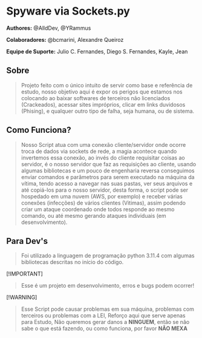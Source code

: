 # Spyware via Sockets.py

**Authores:** @AlldDev, @YRammus

**Colaboradores:** @bcmarini, Alexandre Queiroz

**Equipe de Suporte:** Julio C. Fernandes, Diego S. Fernandes, Kayle, Jean

## Sobre

> Projeto feito com o único intuito de servir como base e referência de estudo, nosso objetivo aqui é expor os perigos que estamos nos colocando ao baixar softwares de terceiros não licenciados (Crackeados), acessar sites impróprios, clicar em links duvidosos (Phising), e qualquer outro tipo de falha, seja humana, ou de sistema.

## Como Funciona?

> Nosso Script atua com uma conexão cliente/servidor onde ocorre troca de dados via sockets de rede, a magia acontece quando invertemos essa conexão, ao invés do cliente requisitar coisas ao servidor, é o nosso servidor que faz as requisições ao cliente, usando algumas bibliotecas e um pouco de engenharia reversa conseguimos enviar comandos e parâmetros para serem executado na máquina da vítima, tendo acesso a navegar nas suas pastas, ver seus arquivos e até copiá-los para o nosso servidor, desta forma, o script pode ser hospedado em uma nuvem (AWS, por exemplo) e receber várias conexões (infecções) de vários clientes (Vitimas), assim podendo criar um ataque coordenado onde todos responde ao mesmo comando, ou até mesmo gerando ataques individuais (em desenvolvimento).

## Para Dev's
> Foi utilizado a linguagem de programação python 3.11.4 com algumas bibliotecas descritas no início do código.

[!IMPORTANT]
> Esse é um projeto em desenvolvimento, erros e bugs podem ocorrer!

[!WARNING]
> Esse Script pode causar problemas em sua máquina, problemas com terceiros ou problemas com a LEI, Reforço aqui que serve apenas para Estudo, Não queremos gerar danos a **NINGUEM**, então se não sabe o que está fazendo, ou como funciona, por favor **NÃO MEXA**
